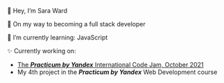 👋 Hey, I’m Sara Ward

👀 On my way to becoming a full stack developer

🌱 I’m currently learning: JavaScript 

✨ Currently working on:
- [The ___Practicum by Yandex___ International Code Jam, October 2021](https://github.com/tatianakomar/travelable)
- My 4th project in the ___Practicum by Yandex___ Web Development course

<!--- 💞️ I’m looking to collaborate on ...
- 📫 How to reach me ... --->

<!---
warsdd/warsdd is a ✨ special ✨ repository because its `README.md` (this file) appears on your GitHub profile.
You can click the Preview link to take a look at your changes.
--->
